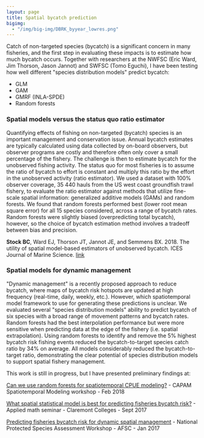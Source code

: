 ```yaml
---
layout: page
title: Spatial bycatch prediction
bigimg:
  - "/img/big-img/DBRK_byyear_lowres.png"
---
```


Catch of non-targeted species (bycatch) is a significant concern in many fisheries, and the first step in evaluating these impacts is to estimate how much bycatch occurs. Together with researchers at the NWFSC (Eric Ward, Jim Thorson, Jason Jannot) and SWFSC (Tomo Eguchi), I have been testing how well different "species distribution models" predict bycatch:
  - GLM
  - GAM 
  - GMRF (INLA-SPDE)
  - Random forests

### Spatial models versus the status quo ratio estimator

Quantifying effects of fishing on non-targeted (bycatch) species is an important management and conservation issue. Annual bycatch estimates are typically calculated using data collected by on-board observers, but observer programs are costly and therefore often only cover a small percentage of the fishery. The challenge is then to estimate bycatch for the unobserved fishing activity. The status quo for most fisheries is to assume the ratio of bycatch to effort is constant and multiply this ratio by the effort in the unobserved activity (ratio estimator). We used a dataset with 100% observer coverage, 35 440 hauls from the US west coast groundfish trawl fishery, to evaluate the ratio estimator against methods that utilize fine-scale spatial information: generalized additive models (GAMs) and random forests. We found that random forests performed best (lower root mean square error) for all 15 species considered, across a range of bycatch rates. Random forests were slightly biased (overpredicting total bycatch), however, so the choice of bycatch estimation method involves a tradeoff between bias and precision.

**Stock BC**, Ward EJ, Thorson JT, Jannot JE, and Semmens BX. 2018. The utility of spatial model-based estimators of unobserved bycatch. ICES Journal of Marine Science. [link](https://academic.oup.com/icesjms/advance-article/doi/10.1093/icesjms/fsy153/5144592?guestAccessKey=881112b1-1e93-4059-841f-d23dcaf89857)

### Spatial models for dynamic management

"Dynamic management" is a recently proposed approach to reduce bycatch, where maps of bycatch risk hotspots are updated at high frequency (real-time, daily, weekly, etc.). However, which spatiotemporal model framework to use for generating these predictions is unclear. We evaluated several "species distribution models" ability to predict bycatch of six species with a broad range of movement patterns and bycatch rates. Random forests had the best interpolation performance but were more sensitive when predicting data at the edge of the fishery (i.e. spatial extrapolation). Using random forests to identify and remove the 5% highest bycatch risk fishing events reduced the bycatch-to-target species catch ratio by 34% on average. All models considerably reduced the bycatch-to-target ratio, demonstrating the clear potential of species distribution models to support spatial fishery management.

This work is still in progress, but I have presented preliminary findings at:

[Can we use random forests for spatiotemporal CPUE modeling?](/pdf/Stock_randomforests_030118_final_small.pdf) - CAPAM Spatiotemporal Modeling workshop - Feb 2018

[What spatial statistical model is best for predicting fisheries bycatch risk?](/pdf/Stock_bycatch_091117.pdf) - Applied math seminar - Claremont Colleges - Sept 2017

[Predicting fisheries bycatch risk for dynamic spatial management](/pdf/PSAW_011917_SpatialBycatch_Stock.pdf) - National Protected Species Assessment Workshop - AFSC - Jan 2017
